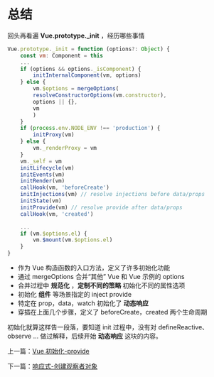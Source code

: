 <!-- vue_learn--总结 -->

# 总结

回头再看遍 **Vue.prototype.\_init** ，经历哪些事情

```js
Vue.prototype._init = function (options?: Object) {
    const vm: Component = this
    ...
    if (options && options._isComponent) {
        initInternalComponent(vm, options)
    } else {
        vm.$options = mergeOptions(
        resolveConstructorOptions(vm.constructor),
        options || {},
        vm
        )
    }
    if (process.env.NODE_ENV !== 'production') {
        initProxy(vm)
    } else {
        vm._renderProxy = vm
    }
    vm._self = vm
    initLifecycle(vm)
    initEvents(vm)
    initRender(vm)
    callHook(vm, 'beforeCreate')
    initInjections(vm) // resolve injections before data/props
    initState(vm)
    initProvide(vm) // resolve provide after data/props
    callHook(vm, 'created')

    ...
    if (vm.$options.el) {
        vm.$mount(vm.$options.el)
    }
}
```

-   作为 Vue 构造函数的入口方法，定义了许多初始化功能
-   通过 mergeOptions 合并“其他” Vue 和 Vue 示例的 options
-   合并过程中 **规范化** ，**定制不同的策略** 初始化不同的属性选项
-   初始化 **组件** 等场景指定的 inject provide
-   特定在 prop，data，watch 初始化了 **动态响应**
-   穿插在上面几个步骤，定义了 beforeCreate，created 两个生命周期

初始化就算这样告一段落，要知道 init 过程中，没有对 defineReactive、observe ... 做过解释，后续开始 **动态响应** 这块的内容。

上一篇：[Vue 初始化-provide](./vue_learn_12_initProvide.md)

下一篇：[响应式-创建观察者对象](./vue_learn_14_reactive_observe.md)

